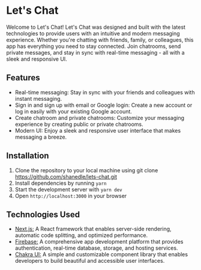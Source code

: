 # Let's Chat
Welcome to Let's Chat! Let's Chat was designed and built with the latest technologies to provide users with an intuitive and modern messaging experience. Whether you're chatting with friends, family, or colleagues, this app has everything you need to stay connected. Join chatrooms, send private messages, and stay in sync with real-time messaging - all with a sleek and responsive UI.

## Features
- Real-time messaging: Stay in sync with your friends and colleagues with instant messaging.
- Sign in and sign up with email or Google login: Create a new account or log in easily with your existing Google account.
- Create chatroom and private chatrooms: Customize your messaging experience by creating public or private chatrooms.
- Modern UI: Enjoy a sleek and responsive user interface that makes messaging a breeze.

## Installation
1. Clone the repository to your local machine using git clone https://github.com/shanedle/lets-chat.git
2. Install dependencies by running `yarn`
3. Start the development server with `yarn dev`
4. Open `http://localhost:3000` in your browser

## Technologies Used
- [Next.js:](https://nextjs.org/docs) A React framework that enables server-side rendering, automatic code splitting, and optimized performance.
- [Firebase:](https://firebase.google.com/docs) A comprehensive app development platform that provides authentication, real-time database, storage, and hosting services.
- [Chakra UI:](https://chakra-ui.com/getting-started) A simple and customizable component library that enables developers to build beautiful and accessible user interfaces.
